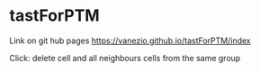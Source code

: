 # tastForPTM
Link on git hub pages https://vanezio.github.io/tastForPTM/index

Click: delete cell and all neighbours cells from the same group
